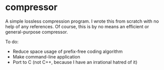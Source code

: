 compressor
==========

A simple lossless compression program. I wrote this from scratch with no help of any references. Of course, this is by no means an efficient or general-purpose compressor.

To do:

- Reduce space usage of prefix-free coding algorithm
- Make command-line application
- Port to C (not C++, because I have an irrational hatred of it)
